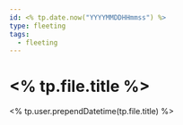 ```yaml
---
id: <% tp.date.now("YYYYMMDDHHmmss") %>
type: fleeting
tags:
  - fleeting
---
```


# <% tp.file.title %>
<% tp.user.prependDatetime(tp.file.title) %>
